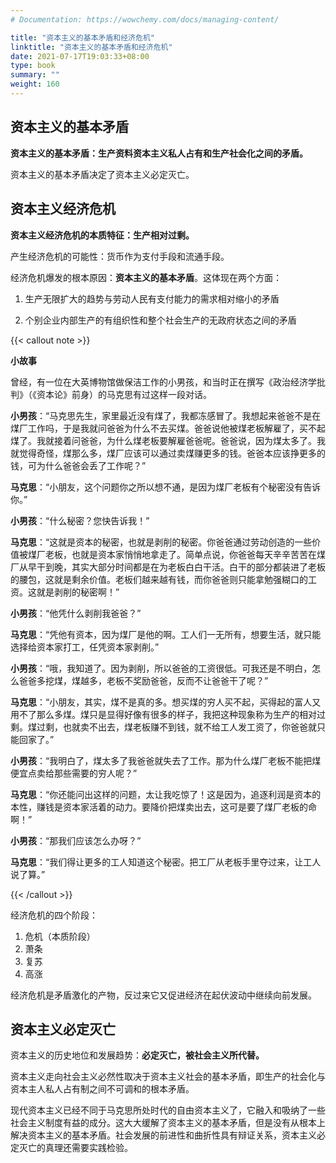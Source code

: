 ```yaml
---
# Documentation: https://wowchemy.com/docs/managing-content/

title: "资本主义的基本矛盾和经济危机"
linktitle: "资本主义的基本矛盾和经济危机"
date: 2021-07-17T19:03:33+08:00
type: book
summary: ""
weight: 160
---
```


<!--more-->

## 资本主义的基本矛盾

**资本主义的基本矛盾：生产资料资本主义私人占有和生产社会化之间的矛盾。**

资本主义的基本矛盾决定了资本主义必定灭亡。

## 资本主义经济危机

**资本主义经济危机的本质特征：生产相对过剩。**

产生经济危机的可能性：货币作为支付手段和流通手段。

经济危机爆发的根本原因：**资本主义的基本矛盾**。这体现在两个方面：

1. 生产无限扩大的趋势与劳动人民有支付能力的需求相对缩小的矛盾

2. 个别企业内部生产的有组织性和整个社会生产的无政府状态之间的矛盾

{{< callout note >}}

**小故事**

曾经，有一位在大英博物馆做保洁工作的小男孩，和当时正在撰写《政治经济学批判》（《资本论》前身）的马克思有过这样一段对话。

**小男孩**：“马克思先生，家里最近没有煤了，我都冻感冒了。我想起来爸爸不是在煤厂工作吗，于是我就问爸爸为什么不去买煤。爸爸说他被煤老板解雇了，买不起煤了。我就接着问爸爸，为什么煤老板要解雇爸爸呢。爸爸说，因为煤太多了。我就觉得奇怪，煤那么多，煤厂应该可以通过卖煤赚更多的钱。爸爸本应该挣更多的钱，可为什么爸爸会丢了工作呢？”

**马克思**：“小朋友，这个问题你之所以想不通，是因为煤厂老板有个秘密没有告诉你。”

**小男孩**：“什么秘密？您快告诉我！”

**马克思**：“这就是资本的秘密，也就是剥削的秘密。你爸爸通过劳动创造的一些价值被煤厂老板，也就是资本家悄悄地拿走了。简单点说，你爸爸每天辛辛苦苦在煤厂从早干到晚，其实大部分时间都是在为老板白白干活。白干的部分都装进了老板的腰包，这就是剩余价值。老板们越来越有钱，而你爸爸则只能拿勉强糊口的工资。这就是剥削的秘密啊！”

**小男孩**：“他凭什么剥削我爸爸？”

**马克思**：“凭他有资本，因为煤厂是他的啊。工人们一无所有，想要生活，就只能选择给资本家打工，任凭资本家剥削。”

**小男孩**：“哦，我知道了。因为剥削，所以爸爸的工资很低。可我还是不明白，怎么爸爸多挖煤，煤越多，老板不奖励爸爸，反而不让爸爸干了呢？”

**马克思**：“小朋友，其实，煤不是真的多。想买煤的穷人买不起，买得起的富人又用不了那么多煤。煤只是显得好像有很多的样子，我把这种现象称为生产的相对过剩。煤过剩，也就卖不出去，煤老板赚不到钱，就不给工人发工资了，你爸爸就只能回家了。”

**小男孩**：“我明白了，煤太多了我爸爸就失去了工作。那为什么煤厂老板不能把煤便宜点卖给那些需要的穷人呢？”

**马克思**：“你还能问出这样的问题，太让我吃惊了！这是因为，追逐利润是资本的本性，赚钱是资本家活着的动力。要降价把煤卖出去，这可是要了煤厂老板的命啊！”

**小男孩**：“那我们应该怎么办呀？”

**马克思**：“我们得让更多的工人知道这个秘密。把工厂从老板手里夺过来，让工人说了算。”

{{< /callout >}}

经济危机的四个阶段：

1. 危机（本质阶段）
2. 萧条
3. 复苏
4. 高涨

经济危机是矛盾激化的产物，反过来它又促进经济在起伏波动中继续向前发展。

## 资本主义必定灭亡

资本主义的历史地位和发展趋势：**必定灭亡，被社会主义所代替。**

资本主义走向社会主义必然性取决于资本主义社会的基本矛盾，即生产的社会化与资本主人私人占有制之间不可调和的根本矛盾。

现代资本主义已经不同于马克思所处时代的自由资本主义了，它融入和吸纳了一些社会主义制度有益的成分。这大大缓解了资本主义的基本矛盾，但是没有从根本上解决资本主义的基本矛盾。社会发展的前进性和曲折性具有辩证关系，资本主义必定灭亡的真理还需要实践检验。